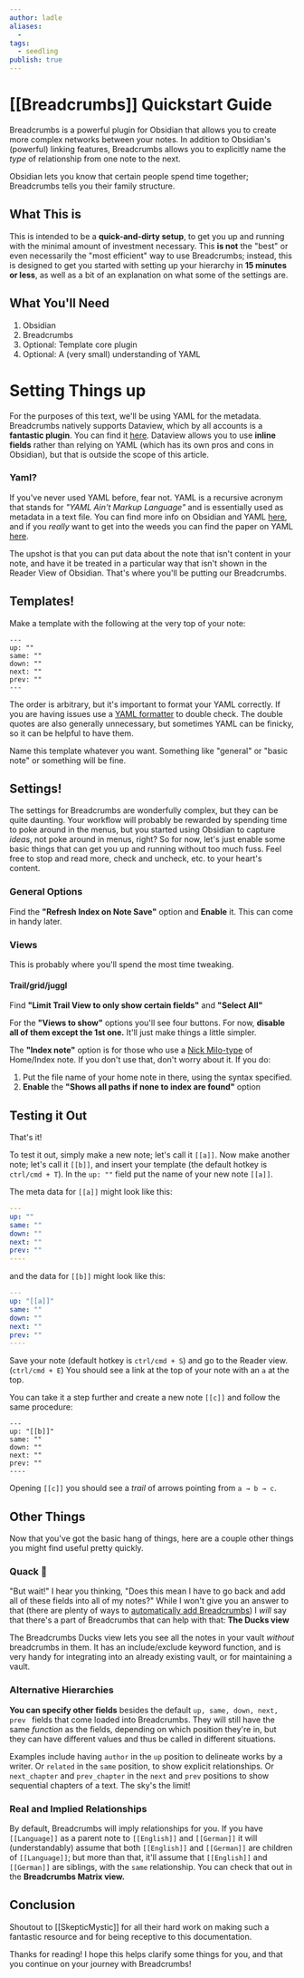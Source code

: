```yaml
---
author: ladle
aliases:
  -
tags:
  - seedling
publish: true
---
```


# [[Breadcrumbs]] Quickstart Guide

Breadcrumbs is a powerful plugin for Obsidian that allows you to create more complex networks between your notes. In addition to Obsidian's (powerful) linking features, Breadcrumbs allows you to explicitly name the _type_ of relationship from one note to the next.

Obsidian lets you know that certain people spend time together; Breadcrumbs tells you their family structure.

## What This is

This is intended to be a **quick-and-dirty setup**, to get you up and running with the minimal amount of investment necessary. This **is not** the "best" or even necessarily the "most efficient" way to use Breadcrumbs; instead, this is designed to get you started with setting up your hierarchy in **15 minutes or less**, as well as a bit of an explanation on what some of the settings are.

## What You'll Need

1. Obsidian
2. Breadcrumbs
3. Optional: Template core plugin
4. Optional: A (very small) understanding of YAML

# Setting Things up

For the purposes of this text, we'll be using YAML for the metadata. Breadcrumbs natively supports Dataview, which by all accounts is a **fantastic plugin**. You can find it [here](https://github.com/blacksmithgu/obsidian-dataview). Dataview allows you to use **inline fields** rather than relying on YAML (which has its own pros and cons in Obsidian), but that is outside the scope of this article.

### Yaml?

If you've never used YAML before, fear not. YAML is a recursive acronym that stands for _"YAML Ain't Markup Language"_ and is essentially used as metadata in a text file. You can find more info on Obsidian and YAML [here](https://help.obsidian.md/Advanced+topics/YAML+front+matter), and if you _really_ want to get into the weeds you can find the paper on YAML [here](https://yaml.org/spec/1.2.2/).

The upshot is that you can put data about the note that isn't content in your note, and have it be treated in a particular way that isn't shown in the Reader View of Obsidian. That's where you'll be putting our Breadcrumbs.

## Templates!

Make a template with the following at the very top of your note:

```
---
up: ""
same: ""
down: ""
next: ""
prev: ""
---
```

The order is arbitrary, but it's important to format your YAML correctly. If you are having issues use a [YAML formatter](https://jsonformatter.org/yaml-formatter) to double check. The double quotes are also generally unnecessary, but sometimes YAML can be finicky, so it can be helpful to have them.

Name this template whatever you want. Something like "general" or "basic note" or something will be fine.

## Settings!

The settings for Breadcrumbs are wonderfully complex, but they can be quite daunting. Your workflow will probably be rewarded by spending time to poke around in the menus, but you started using Obsidian to capture _ideas_, not poke around in menus, right? So for now, let's just enable some basic things that can get you up and running without too much fuss. Feel free to stop and read more, check and uncheck, etc. to your heart's content.

### General Options

Find the **"Refresh Index on Note Save"** option and **Enable** it. This can come in handy later.

### Views

This is probably where you'll spend the most time tweaking.

#### Trail/grid/juggl

Find **"Limit Trail View to only show certain fields"** and **"Select All"**

For the **"Views to show"** options you'll see four buttons. For now, **disable all of them except the 1st one.** It'll just make things a little simpler.

The **"Index note"** option is for those who use a [Nick Milo-type](https://notes.linkingyourthinking.com/_Start+Here) of Home/Index note. If you don't use that, don't worry about it. If you do:

1. Put the file name of your home note in there, using the syntax specified.
2. **Enable** the **"Shows all paths if none to index are found"** option

## Testing it Out

That's it!

To test it out, simply make a new note; let's call it `[[a]]`. Now make another note; let's call it `[[b]]`, and insert your template (the default hotkey is `ctrl/cmd + T`). In the `up: ""` field put the name of your new note `[[a]]`.

The meta data for `[[a]]` might look like this:

```yaml
---
up: ""
same: ""
down: ""
next: ""
prev: ""
----
```

and the data for `[[b]]` might look like this:

```yaml
---
up: "[[a]]"
same: ""
down: ""
next: ""
prev: ""
----
```

Save your note (default hotkey is `ctrl/cmd + S`) and go to the Reader view. (`ctrl/cmd + E`) You should see a link at the top of your note with an `a` at the top.

You can take it a step further and create a new note `[[c]]` and follow the same procedure:

```
---
up: "[[b]]"
same: ""
down: ""
next: ""
prev: ""
----
```

Opening `[[c]]` you should see a _trail_ of arrows pointing from `a → b → c`.

## Other Things

Now that you've got the basic hang of things, here are a couple other things you might find useful pretty quickly.

### Quack 🦆

"But wait!" I hear you thinking, "Does this mean I have to go back and add all of these fields into all of my notes?" While I won't give you an answer to that (there are plenty of ways to [automatically add Breadcrumbs](https://breadcrumbs-wiki.onrender.com/docs/Alternative%20Hierarchies)) I _will_ say that there's a part of Breadcrumbs that can help with that: **The Ducks view**

The Breadcrumbs Ducks view lets you see all the notes in your vault _without_ breadcrumbs in them. It has an include/exclude keyword function, and is very handy for integrating into an already existing vault, or for maintaining a vault.

### Alternative Hierarchies

**You can specify other fields** besides the default `up, same, down, next, prev ` fields that come loaded into Breadcrumbs. They will still have the same _function_ as the fields, depending on which position they're in, but they can have different values and thus be called in different situations.

Examples include having `author` in the `up` position to delineate works by a writer. Or `related` in the `same` position, to show explicit relationships. Or `next_chapter` and `prev_chapter` in the `next` and `prev` positions to show sequential chapters of a text. The sky's the limit!

### Real and Implied Relationships

By default, Breadcrumbs will imply relationships for you. If you have `[[Language]]` as a parent note to `[[English]]` and `[[German]]` it will (understandably) assume that both `[[English]]` and `[[German]]` are children of `[[Language]]`; but more than that, it'll assume that `[[English]]` and `[[German]]` are siblings, with the `same` relationship. You can check that out in the **Breadcrumbs Matrix view.**

## Conclusion

Shoutout to [[SkepticMystic]] for all their hard work on making such a fantastic resource and for being receptive to this documentation.

Thanks for reading! I hope this helps clarify some things for you, and that you continue on your journey with Breadcrumbs!
